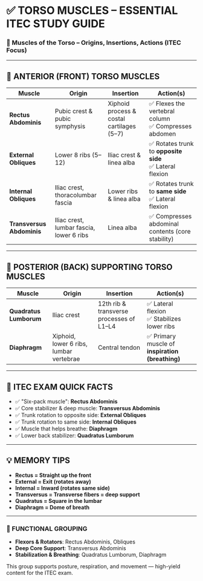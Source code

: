 
# ✅ TORSO MUSCLES – ESSENTIAL ITEC STUDY GUIDE

### 📘 Muscles of the Torso – Origins, Insertions, Actions (ITEC Focus)

---

## 🔷 ANTERIOR (FRONT) TORSO MUSCLES

| Muscle               | Origin                             | Insertion                          | Action(s)                                        |
|----------------------|-------------------------------------|-------------------------------------|--------------------------------------------------|
| **Rectus Abdominis** | Pubic crest & pubic symphysis       | Xiphoid process & costal cartilages (5–7) | ✅ Flexes the vertebral column<br>✅ Compresses abdomen |
| **External Obliques**| Lower 8 ribs (5–12)                 | Iliac crest & linea alba            | ✅ Rotates trunk to **opposite side**<br>✅ Lateral flexion |
| **Internal Obliques**| Iliac crest, thoracolumbar fascia   | Lower ribs & linea alba             | ✅ Rotates trunk to **same side**<br>✅ Lateral flexion |
| **Transversus Abdominis** | Iliac crest, lumbar fascia, lower 6 ribs | Linea alba                         | ✅ Compresses abdominal contents (core stability) |

---

## 🔷 POSTERIOR (BACK) SUPPORTING TORSO MUSCLES

| Muscle              | Origin                               | Insertion                         | Action(s)                                         |
|---------------------|----------------------------------------|------------------------------------|---------------------------------------------------|
| **Quadratus Lumborum** | Iliac crest                         | 12th rib & transverse processes of L1–L4 | ✅ Lateral flexion<br>✅ Stabilizes lower ribs |
| **Diaphragm**       | Xiphoid, lower 6 ribs, lumbar vertebrae | Central tendon                     | ✅ Primary muscle of **inspiration (breathing)**   |

---

## 🧠 ITEC EXAM QUICK FACTS

- ✅ "Six-pack muscle": **Rectus Abdominis**
- ✅ Core stabilizer & deep muscle: **Transversus Abdominis**
- ✅ Trunk rotation to opposite side: **External Obliques**
- ✅ Trunk rotation to same side: **Internal Obliques**
- ✅ Muscle that helps breathe: **Diaphragm**
- ✅ Lower back stabilizer: **Quadratus Lumborum**

---

## 💡 MEMORY TIPS

- **Rectus = Straight up the front**  
- **External = Exit (rotates away)**  
- **Internal = Inward (rotates same side)**  
- **Transversus = Transverse fibers = deep support**  
- **Quadratus = Square in the lumbar**  
- **Diaphragm = Dome of breath**

---

### 🎯 FUNCTIONAL GROUPING

- **Flexors & Rotators**: Rectus Abdominis, Obliques  
- **Deep Core Support**: Transversus Abdominis  
- **Stabilization & Breathing**: Quadratus Lumborum, Diaphragm

This group supports posture, respiration, and movement — high-yield content for the ITEC exam.

